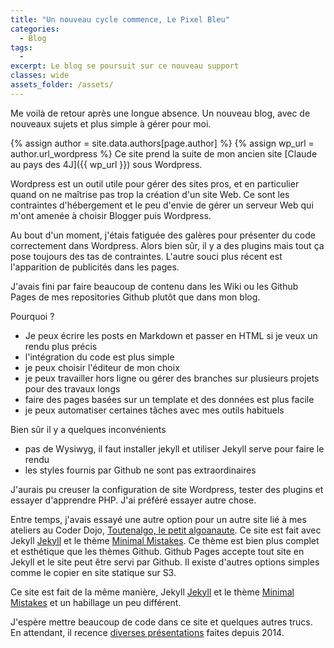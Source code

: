 ```yaml
---
title: "Un nouveau cycle commence, Le Pixel Bleu"
categories:
  - Blog
tags:
  -
excerpt: Le blog se poursuit sur ce nouveau support
classes: wide
assets_folder: /assets/
---
```


Me voilà de retour après une longue absence. Un nouveau blog, avec de nouveaux sujets et plus simple à gérer pour moi.

{% assign author = site.data.authors[page.author] %}
{% assign wp_url = author.url_wordpress %}
Ce site prend la suite de mon ancien site [Claude au pays des 4J]({{ wp_url }}) sous Wordpress.

Wordpress est un outil utile pour gérer des sites pros, et en particulier quand on ne maîtrise pas trop la création d'un site Web. Ce sont les contraintes d'hébergement et le peu d'envie de gérer un serveur Web qui m'ont amenée à choisir Blogger puis Wordpress.

Au bout d'un moment, j'étais fatiguée des galères pour présenter du code correctement dans Wordpress. Alors bien sûr, il y a des plugins mais tout ça pose toujours des tas de contraintes. L'autre souci plus récent est l'apparition de publicités dans les pages.

J'avais fini par faire beaucoup de contenu dans les Wiki ou les Github Pages de mes repositories Github plutôt que dans mon blog.

Pourquoi ?
- Je peux écrire les posts en Markdown et passer en HTML si je veux un rendu plus précis
- l'intégration du code est plus simple
- je peux choisir l'éditeur de mon choix
- je peux travailler hors ligne ou gérer des branches sur plusieurs projets pour des travaux longs
- faire des pages basées sur un template et des données est plus facile
- je peux automatiser certaines tâches avec mes outils habituels

Bien sûr il y a quelques inconvénients
- pas de Wysiwyg, il faut installer jekyll et utiliser Jekyll serve pour faire le rendu
- les styles fournis par Github ne sont pas extraordinaires

J'aurais pu creuser la configuration de site Wordpress, tester des plugins et essayer d'apprendre PHP. J'ai préféré essayer autre chose.

Entre temps, j'avais essayé une autre option pour un autre site lié à mes ateliers au Coder Dojo, [Toutenalgo, le petit algoanaute](http://www.toutenalgo.fr). Ce site est fait avec Jekyll [Jekyll](https://jekyllrb.com/) et le thème  [Minimal Mistakes](https://mmistakes.github.io/minimal-mistake). Ce thème est bien plus complet et esthétique que les thèmes Github. Github Pages accepte tout site en Jekyll et le site peut être servi par Github. Il existe d'autres options simples comme le copier en site statique sur S3.

Ce site est fait de la même manière, Jekyll [Jekyll](https://jekyllrb.com/) et le thème  [Minimal Mistakes](https://mmistakes.github.io/minimal-mistake) et un habillage un peu différent.

J'espère mettre beaucoup de code dans ce site et quelques autres trucs. En attendant, il recence [diverses présentations](presentations/) faites depuis 2014.
